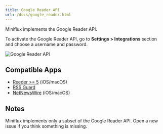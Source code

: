 ```yaml
---
title: Google Reader API
url: /docs/google_reader.html
---
```


Miniflux implements the Google Reader API.

To activate the Google Reader API, go to **Settings > Integrations** section and choose a username and password.

![Google Reader API](/images/google_reader.png)

## Compatible Apps

- [Reeder >= 5](http://reederapp.com/) (iOS/macOS)
- [RSS Guard](https://github.com/martinrotter/rssguard)
- [NetNewsWire](https://netnewswire.com/) (iOS/macOS)

## Notes

Miniflux implements only a subset of the Google Reader API. 
Open a new issue if you think something is missing.

